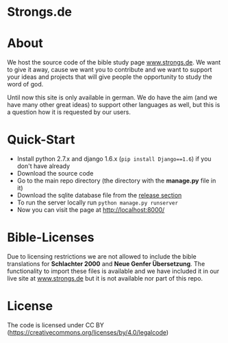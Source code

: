 Strongs.de
==========

About
=====
We host the source code of the bible study page www.strongs.de. We want to give it away, cause we want you to contribute and we want to support your ideas and projects that will give people the opportunity to study the word of god.

Until now this site is only available in german. We do have the aim (and we have many other great ideas) to support other languages as well, but this is a question how it is requested by our users.


Quick-Start
===========

- Install python 2.7.x and django 1.6.x (```pip install Django==1.6```) if you don't have already
- Download the source code
- Go to the main repo directory (the directory with the **manage.py** file in it)
- Download the sqlite database file from the [release section](https://github.com/strongs-de/strongs/releases)
- To run the server locally run ```python manage.py runserver```
- Now you can visit the page at [http://localhost:8000/](http://localhost:8000/)


Bible-Licenses
===================
Due to licensing restrictions we are not allowed to include the bible translations for **Schlachter 2000** and **Neue Genfer Übersetzung**. The functionality to import these files is available and we have included it in our live site at www.strongs.de but it is not available nor part of this repo.


License
=======

The code is licensed under CC BY (https://creativecommons.org/licenses/by/4.0/legalcode)
